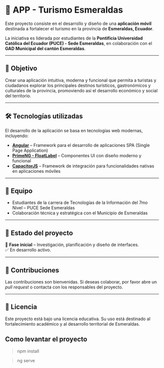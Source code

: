 # 📱 APP - Turismo Esmeraldas

Este proyecto consiste en el desarrollo y diseño de una **aplicación móvil** destinada a fortalecer el turismo en la provincia de **Esmeraldas, Ecuador**. 

La iniciativa es liderada por estudiantes de la **Pontificia Universidad Católica del Ecuador (PUCE) - Sede Esmeraldas**, en colaboración con el **GAD Municipal del cantón Esmeraldas**.

---

## 🎯 Objetivo

Crear una aplicación intuitiva, moderna y funcional que permita a turistas y ciudadanos explorar los principales destinos turísticos, gastronómicos y culturales de la provincia, promoviendo así el desarrollo económico y social del territorio.

---

## 🛠️ Tecnologías utilizadas

El desarrollo de la aplicación se basa en tecnologías web modernas, incluyendo:

- **[Angular](https://angular.io/)** – Framework para el desarrollo de aplicaciones SPA (Single Page Application)
- **[PrimeNG - FloatLabel](https://primeng.org/floatlabel)** – Componentes UI con diseño moderno y funcional
- **[CapacitorJS](https://capacitorjs.com/)** – Framework de integración para funcionalidades nativas en aplicaciones móviles

---

## 👥 Equipo

- Estudiantes de la carrera de Tecnologías de la Información del 7mo Nivel – PUCE Sede Esmeraldas
- Colaboración técnica y estratégica con el Municipio de Esmeraldas

---

## 🚀 Estado del proyecto

📍 **Fase inicial** – Investigación, planificación y diseño de interfaces.  
✅ En desarrollo activo.

---

## 📌 Contribuciones

Las contribuciones son bienvenidas. Si deseas colaborar, por favor abre un *pull request* o contacta con los responsables del proyecto.

---

## 📄 Licencia

Este proyecto está bajo una licencia educativa. Su uso está destinado al fortalecimiento académico y al desarrollo territorial de Esmeraldas.


## Como levantar el proyecto
> npm install

> ng serve 